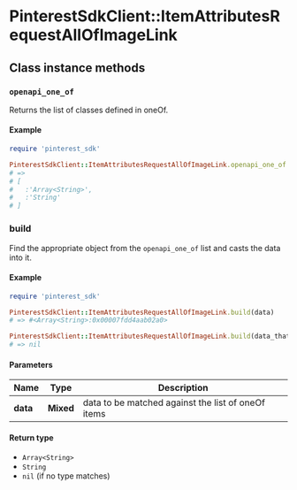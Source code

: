 # PinterestSdkClient::ItemAttributesRequestAllOfImageLink

## Class instance methods

### `openapi_one_of`

Returns the list of classes defined in oneOf.

#### Example

```ruby
require 'pinterest_sdk'

PinterestSdkClient::ItemAttributesRequestAllOfImageLink.openapi_one_of
# =>
# [
#   :'Array<String>',
#   :'String'
# ]
```

### build

Find the appropriate object from the `openapi_one_of` list and casts the data into it.

#### Example

```ruby
require 'pinterest_sdk'

PinterestSdkClient::ItemAttributesRequestAllOfImageLink.build(data)
# => #<Array<String>:0x00007fdd4aab02a0>

PinterestSdkClient::ItemAttributesRequestAllOfImageLink.build(data_that_doesnt_match)
# => nil
```

#### Parameters

| Name | Type | Description |
| ---- | ---- | ----------- |
| **data** | **Mixed** | data to be matched against the list of oneOf items |

#### Return type

- `Array<String>`
- `String`
- `nil` (if no type matches)

